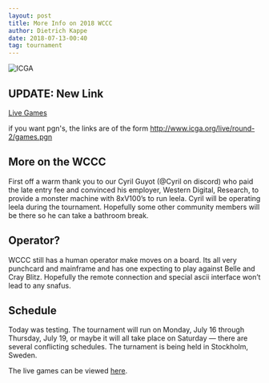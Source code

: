 ```yaml
---
layout: post
title: More Info on 2018 WCCC
author: Dietrich Kappe
date: 2018-07-13-00:40
tag: tournament
---
```

![ICGA](https://www.bigdata-alliance.org/wp-content/uploads/2017/06/ICGA-transparent.png)

## UPDATE: New Link

[Live Games](http://view.livechesscloud.com/7c104c94-c119-441e-a444-b0f22a1880d0)

if you want pgn's, the links are of the form http://www.icga.org/live/round-2/games.pgn

## More on the WCCC

First off a warm thank you to our Cyril Guyot (@Cyril on discord) who paid the late entry fee and convinced his employer, Western Digital, Research, to provide a monster machine with 8xV100’s to run leela. Cyril will be operating leela during the tournament. Hopefully some other community members will be there so he can take a bathroom break.

<!--more-->

## Operator?

WCCC still has a human operator make moves on a board. Its all very punchcard and mainframe and has one expecting to play against Belle and Cray Blitz. Hopefully the remote connection and special ascii interface won’t lead to any snafus.

## Schedule

Today was testing. The tournament will run on Monday, July 16 through Thursday, July 19, or maybe it will all take place on Saturday — there are several conflicting schedules. The turnament is being held in Stockholm, Sweden.

The live games can be viewed [here](http://view.livechesscloud.com/7c104c94-c119-441e-a444-b0f22a1880d0).

